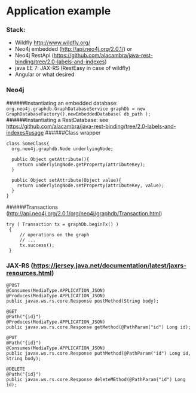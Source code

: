 Application example
====
### Stack:
* Wildfly http://www.wildfly.org/
* Neo4j embedded (http://api.neo4j.org/2.0.1/) or 
* Neo4j RestApi (https://github.com/alacambra/java-rest-binding/tree/2.0-labels-and-indexes)
* java EE 7: JAX-RS (RestEasy in case of wildfly)
* Angular or what desired

### Neo4j
######Instantiating an embedded database:
```org.neo4j.graphdb.GraphDatabaseService graphDb = new GraphDatabaseFactory().newEmbeddedDatabase( db_path );```
######Instantiating a RestDatabase:
see https://github.com/alacambra/java-rest-binding/tree/2.0-labels-and-indexes#usage
######Class wrapper
```
class SomeClass{
  org.neo4j.graphdb.Node underlyingNode;
  
  public Object getAttribute(){
    return underlyingNode.getProperty(attributeKey);
  }
  
  public Object setAttribute(Object value){
    return underlyingNode.setProperty(attributeKey, value);
  }
}
```
######Transactions (http://api.neo4j.org/2.0.1/org/neo4j/graphdb/Transaction.html)
```
try ( Transaction tx = graphDb.beginTx() )
 {
     // operations on the graph
     // ...
     tx.success();
 }
```
### JAX-RS (https://jersey.java.net/documentation/latest/jaxrs-resources.html)
```
@POST
@Consumes(MediaType.APPLICATION_JSON)
@Produces(MediaType.APPLICATION_JSON)
public javax.ws.rs.core.Response postMethod(String body);

@GET
@Path("{id}")
@Produces(MediaType.APPLICATION_JSON)
public javax.ws.rs.core.Response getMethod(@PathParam("id") Long id);
	
@PUT
@Path("{id}")
@Consumes(MediaType.APPLICATION_JSON)
public javax.ws.rs.core.Response puthMethod(@PathParam("id") Long id, String body);
	
@DELETE
@Path("{id}")
public javax.ws.rs.core.Response deleteMEthod(@PathParam("id") Long id);
```
